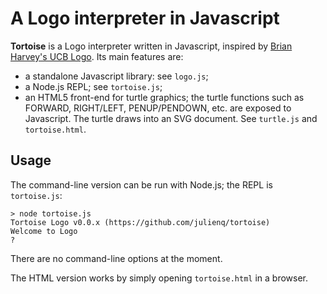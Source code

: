 A Logo interpreter in Javascript
==============================

**Tortoise** is a Logo interpreter written in Javascript, inspired by [Brian Harvey's UCB Logo](http://www.cs.berkeley.edu/~bh/). Its main features are:

* a standalone Javascript library: see `logo.js`;
* a Node.js REPL; see `tortoise.js`;
* an HTML5 front-end for turtle graphics; the turtle functions such as FORWARD, RIGHT/LEFT, PENUP/PENDOWN, etc. are exposed to Javascript. The turtle draws into an SVG document. See `turtle.js` and `tortoise.html`.


Usage
-----

The command-line version can be run with Node.js; the REPL is `tortoise.js`:

  ```
  > node tortoise.js
  Tortoise Logo v0.0.x (https://github.com/julienq/tortoise)
  Welcome to Logo
  ? 
  ```

There are no command-line options at the moment.

The HTML version works by simply opening `tortoise.html` in a browser.
